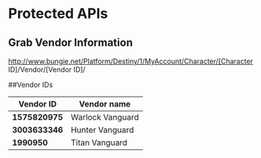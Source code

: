 # Protected APIs

## Grab Vendor Information
http://www.bungie.net/Platform/Destiny/1/MyAccount/Character/[Character ID]/Vendor/[Vendor ID]/


##Vendor IDs

Vendor ID|Vendor name
---------|------------
**1575820975**|Warlock Vanguard  
**3003633346**|Hunter Vanguard  
**1990950**|Titan Vanguard  
